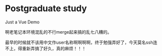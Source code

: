 # Postgraduate study

Just a Vue Demo

啊老笔记本环境混乱的不行merge起来搞的乱七八糟的。

最早的时候就不该用中文作user名称啊啊啊啊，终于勉强弄好了，今天莫名ssh连不上，得重新弄搞了好久，真的麻烦！！！
